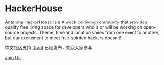 # HackerHouse
Antalpha HackerHouse is a X week co-living community that provides quality free living space for developers who is or will be working on open-source projects.
Theme, time and location varies from one event to another, but our excitement to meet free-spirited hackers doesn’t!!

中文社区支持 [Grant](https://github.com/Antalpha-Labs/HackerHouse/tree/main/Grant) 已经发布，欢迎大家参与.

[Join Us](https://t.me/AntalphaLabs)
